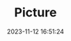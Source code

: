 ---
weight: 1
images:
- /images/edited/208.jpeg
title: Picture
date: 2023-11-12 16:51:24
tags: [luminarneo,work,ILCE7M3,70.0,car]
---